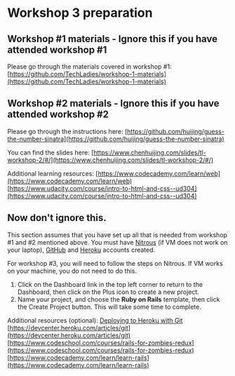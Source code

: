 # Workshop 3 preparation 

## Workshop #1 materials - Ignore this if you have attended workshop #1
Please go through the materials covered in workshop #1: [https://github.com/TechLadies/workshop-1-materials](https://github.com/TechLadies/workshop-1-materials)

## Workshop #2 materials - Ignore this if you have attended workshop #2
Please go through the instructions here: [https://github.com/huijing/guess-the-number-sinatra](https://github.com/huijing/guess-the-number-sinatra)

You can find the slides here: [https://www.chenhuijing.com/slides/tl-workshop-2/#/](https://www.chenhuijing.com/slides/tl-workshop-2/#/)

Additional learning resources:
[https://www.codecademy.com/learn/web](https://www.codecademy.com/learn/web)
[https://www.udacity.com/course/intro-to-html-and-css--ud304](https://www.udacity.com/course/intro-to-html-and-css--ud304)

## Now don't ignore this. 
This section assumes that you have set up all that is needed from workshop #1 and #2 mentioned above. You must have [Nitrous](https://www.nitrous.io/) (if VM does not work on your laptop), [GitHub](https://github.com) and [Heroku](https://www.heroku.com) accounts created.

For workshop #3, you will need to follow the steps on Nitrous. If VM works on your machine, you do not need to do this. 

1. Click on the Dashboard link in the top left corner to return to the Dashboard, then click on the Plus icon to create a new project.
2. Name your project, and choose the **Ruby on Rails** template, then click the Create Project button. This will take some time to complete.

Additional resources (optional):
[Deploying to Heroku with Git](https://www.youtube.com/watch?v=5kVtmnZNC8w)
[https://devcenter.heroku.com/articles/git](https://devcenter.heroku.com/articles/git)
[https://www.codeschool.com/courses/rails-for-zombies-redux](https://www.codeschool.com/courses/rails-for-zombies-redux)
[https://www.codecademy.com/learn/learn-rails](https://www.codecademy.com/learn/learn-rails)


